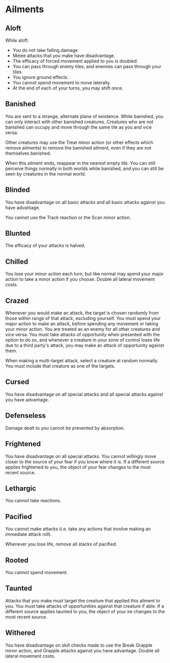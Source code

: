 # Ailments

## Aloft

While aloft:

- You do not take falling damage.
- Melee attacks that you make have disadvantage.
- The efficacy of forced movement applied to you is doubled.
- You can pass through enemy tiles, and enemies can pass through your tiles.
- You ignore ground effects.
- You cannot spend movement to move laterally.
- At the end of each of your turns, you may shift once.

## Banished

You are sent to a strange, alternate plane of existence. While banished, you can only interact with other banished creatures. Creatures who are not banished can occupy and move through the same tile as you and vice versa.

Other creatures may use the Treat minor action (or other effects which remove ailments) to remove the banished ailment, even if they are not themselves banished.

When this ailment ends, reappear in the nearest empty tile. You can still perceive things normally in both worlds while banished, and you can still be seen by creatures in the normal world.

## Blinded

You have disadvantage on all basic attacks and all basic attacks against you have advantage.

You cannot use the Track reaction or the Scan minor action.

## Blunted

The efficacy of your attacks is halved.

## Chilled

You lose your minor action each turn, but like normal may spend your major action to take a minor action if you choose. Double all lateral movement costs.

## Crazed

Whenever you would make an attack, the target is chosen randomly from those within range of that attack, excluding yourself. You must spend your major action to make an attack, before spending any movement or taking your minor action. You are treated as an enemy for all other creatures and vice versa. You must take attacks of opportunity when presented with the option to do so, and whenever a creature in your zone of control loses life due to a third party's attack, you may make an attack of opportunity against them.

When making a multi-target attack, select a creature at random normally. You must include that creature as one of the targets.

## Cursed

You have disadvantage on all special attacks and all special attacks against you have advantage.

## Defenseless

Damage dealt to you cannot be prevented by absorption.

## Frightened

You have disadvantage on all special attacks. You cannot willingly move closer to the source of your fear if you know where it is. If a different source applies frightened to you, the object of your fear changes to the most recent source.

## Lethargic

You cannot take reactions.

## Pacified

You cannot make attacks (i.e. take any actions that involve making an immediate attack roll).

Whenever you lose life, remove all stacks of pacified.

## Rooted

You cannot spend movement.

## Taunted

Attacks that you make must target the creature that applied this ailment to you. You must take attacks of opportunities against that creature if able. If a different source applies taunted to you, the object of your ire changes to the most recent source.

## Withered

You have disadvantage on skill checks made to use the Break Grapple minor action, and Grapple attacks against you have advantage. Double all lateral movement costs.
